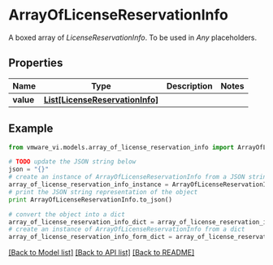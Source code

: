 # ArrayOfLicenseReservationInfo

A boxed array of *LicenseReservationInfo*. To be used in *Any* placeholders. 

## Properties
Name | Type | Description | Notes
------------ | ------------- | ------------- | -------------
**value** | [**List[LicenseReservationInfo]**](LicenseReservationInfo.md) |  | 

## Example

```python
from vmware_vi.models.array_of_license_reservation_info import ArrayOfLicenseReservationInfo

# TODO update the JSON string below
json = "{}"
# create an instance of ArrayOfLicenseReservationInfo from a JSON string
array_of_license_reservation_info_instance = ArrayOfLicenseReservationInfo.from_json(json)
# print the JSON string representation of the object
print ArrayOfLicenseReservationInfo.to_json()

# convert the object into a dict
array_of_license_reservation_info_dict = array_of_license_reservation_info_instance.to_dict()
# create an instance of ArrayOfLicenseReservationInfo from a dict
array_of_license_reservation_info_form_dict = array_of_license_reservation_info.from_dict(array_of_license_reservation_info_dict)
```
[[Back to Model list]](../README.md#documentation-for-models) [[Back to API list]](../README.md#documentation-for-api-endpoints) [[Back to README]](../README.md)


